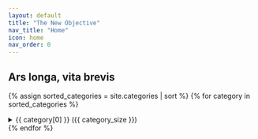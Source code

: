 ```yaml
---
layout: default
title: "The New Objective"
nav_title: "Home"
icon: home
nav_order: 0
---
```


## Ars longa, vita brevis

{% assign sorted_categories = site.categories | sort %}
{% for category in sorted_categories %}
<details>
{% comment %} minus 1 to exclude index post {% endcomment %}
{% assign category_size = category[1].size | minus: 1 %}
    <summary>{{ category[0] }} ({{ category_size }})</summary>
    <ul>
        {% for post in category[1] reversed %}
        {% if post.title != 'Index' %}
        <li><a href='{{ post.url }}'>{{ post.title }}</a></li>
        {% endif %}
        {% endfor %}
    </ul>
</details>
{% endfor %}
